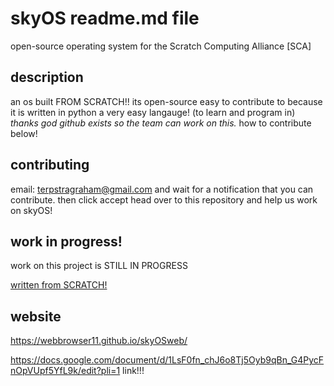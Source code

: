 # skyOS readme.md file
open-source operating system for the Scratch Computing Alliance [SCA]

## description
an os built FROM SCRATCH!! its open-source easy to contribute
to because it is written in python a very easy langauge! (to learn and program in)
*thanks god github exists so the team can work on this.*
how to contribute below!

## contributing
email:
terpstragraham@gmail.com
and wait for a notification that you can contribute.
then click accept head over to this repository
and help us work on skyOS!

## work in progress!
work on this project is STILL IN PROGRESS

<ins>written from SCRATCH!<ins>

## website
https://webbrowser11.github.io/skyOSweb/

https://docs.google.com/document/d/1LsF0fn_chJ6o8Tj5Oyb9qBn_G4PycFnOpVUpf5YfL9k/edit?pli=1
link!!!
